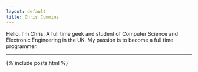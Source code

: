 ```yaml
---
layout: default
title: Chris Cummins
---
```


Hello, I'm Chris. A full time geek and student of Computer Science and
Electronic Engineering in the UK. My passion is to become a full time
programmer.

-----

{% include posts.html %}
